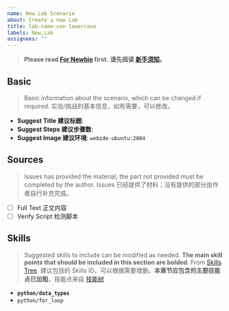 ```yaml
---
name: New Lab Scenario
about: Create a new Lab
title: lab-name-use-lowercase
labels: New,Lab
assignees: ""
---
```


> **Please read [For Newbie](https://github.com/labex-labs/scenarios/issues/18) first.**
> **请先阅读 [新手须知](https://github.com/labex-labs/scenarios/issues/18)。**

## Basic

> Basic information about the scenario, which can be changed if required.
> 实验/挑战的基本信息，如有需要，可以修改。

- **Suggest Title 建议标题**:
- **Suggest Steps 建议步骤数**:
- **Suggest Image 建议环境**: `webide-ubuntu:2004`

## Sources

> Issues has provided the material; the part not provided must be completed by the author.
> Issues 已经提供了材料；没有提供的部分由作者自行补充完成。

- [ ] Full Text 正文内容
- [ ] Verify Script 检测脚本

## Skills

> Suggested skills to include can be modified as needed. **The main skill points that should be included in this section are bolded**. From [Skills Tree](https://labex-dev.feishu.cn/base/bascnNz4Nqjqgqm1Nm5AYke6xxb?table=tblV5pGIsGZMxmE9&view=vewZpkLWRp).
> 建议包括的 Skills ID，可以根据需要增删。**本章节应包含的主要技能点已加粗**，技能点来自 [技能树](https://labex-dev.feishu.cn/base/bascnNz4Nqjqgqm1Nm5AYke6xxb?table=tblV5pGIsGZMxmE9&view=vewZpkLWRp)

- **`python/data_types`**
- `python/for_loop`
